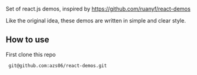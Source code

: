 Set of react.js demos, inspired by https://github.com/ruanyf/react-demos

Like the original idea, these demos are written in simple and clear style.

## How to use
First clone this repo
```
 git@github.com:azs06/react-demos.git
```
